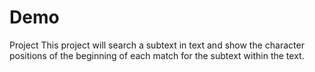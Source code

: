 # Demo
Project
This project will search a subtext in text and show the character positions of the beginning of each match for the subtext within the text.
